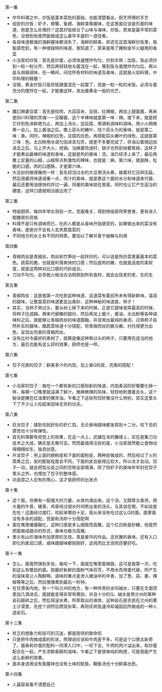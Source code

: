 第一集  

  * 中华料理之中，炒饭是基本菜色的基础，也能清楚看出，厨艺师傅的手艺
  * 绍安的炒饭：虾子，螃蟹，鱼翅，海鲜类等腥味，在这里面应该是负面的味道，他是怎么处理的？这盘炒饭结合了山味与海味，炒饭，原来是最平常的菜色，没想到他竟然能做成这么豪华丰盛的一道佳肴。
  * 各自味道极强的海鲜腥味都消失了，海鲜的鲜美，却还在这盘海鲜炒饭里，我能感觉到，有一种很独特的味道，我知道了，原来是用了腌制金华火腿用的香菜
  * 小当家的炒饭：首先是炒蛋，必须快速搅拌均匀，炒到半熟；加饭，饭必须炒到一粒一粒分开，然后再轻轻地与蛋混在一起，等到饭与蛋搅拌均匀后，再以盐与胡椒调味，在一瞬间，闷住所有材料的味道及香味，这就是火焰料理，中华料理的精髓！
  * 没错，黄金炒饭只是将饭跟蛋混在一起罢了，但是一粒一粒的米饭，必须与蛋充分的搅拌在一起，才能像这样，发出像黄金一般的光芒。

第二集

  * 魔幻麻婆豆腐：首先是绞肉，大蒜蒜末，豆豉，红辣椒，再加上甜面酱，再来是四川料理的灵魂——豆瓣酱，这个辛辣味就是第一味：辣。接下来，就是把它炒到色泽鲜艳为止，再加上汤头，加豆腐，用酒和调味料调味。用小火稍微煮一会儿，加上酱油之后，撒上蒜头的嫩叶，找个蒜头为的香味，就是第二味：香。同时，辣椒的红色，豆腐的白色，再搭配蒜头嫩叶的绿色，这就是第三味：色。太白粉用水调匀加进去勾芡，就差不多要完成了，将油沿着锅边加进去之后，马上开大火，炝锅。当麻婆完成时，锅子也热到快要焦掉，这样子才能煮出最棒的味道和香味，这就是热的美味：烫。油已经浮上来了，最后再撒上足量的山椒，山椒带点刺激性的辣味，也就是：麻。第六味，就是酥，松脆的口感。肉的口感酥，才是第六味。
  * 大豆如何做得像肉一样：首先将泡过水的大豆用汤头煮，接着将它压碎压扁，然后用酱将味道调重一点，肉汁的美味，就是靠这个酱的水分和味道来代替，最后还要用油很快的炸过一遍，将酱的美味锁在里面，同时也让它产生适当的硬度，这样口感就相当接近肉了

第三集

  * 特级厨师，每四年举办测验一次，克服难关，得到特级厨师荣誉者，更有进入御膳房的资格
  * 料理不是只有调味而已，吃的人都是从香味开始感受的，如果做出来的菜没有香味，是绝对不会有人去夹那盘菜的
  * 不同地方的水土有不同的特质，要加以了解并善于破解与利用

第四集

  * 青椒肉丝是青椒丝，肉丝和竹笋丝一起拌炒的，可以说是热炒菜里最基本的菜色。蔬菜的脆，也就是利落爽快的口感；然后是肉的嫩，也就是适度的柔软度，就是这两种对比口感的巧妙组合。
  * 刀功不均匀，会导致火候没办法照顾到所有食材，就会出现老的老，生的生

第五集

  * 青椒肉丝：这是我第一次吃到这种味道，这道菜有着前所未有得新鲜味，温润的甜味，让整盘菜的味道更显出奥妙，这种神秘的味道是，柿子！
  * 其实，当柿子熟过头，要从树上掉下来的时候，正是它甜味发挥最高的时候，将柿子压成糊，用来代替糖的甜份，然后再加上酱汁，酱油，太白粉等各种调味料之后，就能够让青椒肉丝的味道圆融，并且带出最纯的香浓。过熟柿子自然朴实的甜味，跟蔬菜味道十分搭配，将青椒肉丝的脆与嫩，衬托得更为出色，呈现出完美的青椒肉丝。
  * 没有比时令最好的素材了，就算是像这种熟过头的柿子，只要用在适当的地方，最后也能有这么好的效果，厨师也是一样。

第六集

  * 饺子兄弟的饺子：鲜美多汁的内馅，加上香Q的皮，完美的搭配！

第七集

  * 小当家的饺子：每吃一个都有新的口感和新的味道，内馅柔润的好像要化掉一样，每嚼一口嘴里就溢满了鲜汁。微麻微辣的风味，轻轻地刺激着舌头，这个秘诀是腌在红油里的猪背油。乍看之下这些煎饺好像没什么特别，其实这里头下了不少让人吃起来回味无穷的功夫。

第八集

  * 巨龙饺子：揉到恰到好处的虾仁馅，无论香味甜味都发挥到十二分，咬下去的感觉也十分有弹性。
  * 首先料理要有视觉上的效果，在这一点上，武雄在龙的雕琢上，实在是集刀功技术之大成，确实是无懈可击。然而最值得注目的是，小当家居然能让食物动得栩栩如生，独具创意。
  * 升龙饺子：用上面的肠粉皮和下面的面粉皮，两种皮做成的，然后经过了火的蒸煮之后，皮的膨胀程度会不同，下面的皮会胀得比较大，所以龙才会动。饺子一动，就会把馅与皮之间的空隙全部填满，除了将虾子的美味牢牢封在饺子里头之外，也增加了饺子的整体感。
  * 对品尝之人应有的用心，这才是厨师的出发点

第十集

  * 这个面，仿佛有一股强大的力量，从体内涌出来。这个汤，又醇厚又香浓，用大量的牛骨，猪骨，鸡骨经过很长时间熬出来的汤头，与其说在喝，不如说是在吃！这面经过揉打，咬起来嚼劲十足，我从来没有吃过这么Q的面。面里面没有多余的调配，但是和汤却十分搭配啊
  * 面在嘴里缓缓融化，这种口感是多么细致而高雅，这个红白粉是砂糖，他竟然把面做成甜点的形式，香味也极为高雅。
  * 里头有山珍海味外加厚厚的叉烧，真是豪华的作品。这优雅的香味，还有入口即化的柔润口感，咸味跟甜味都刚刚好，这炖肉比叉烧肉还要好吃。

第十一集

  * 怎么，面竟然弹到牙齿，每咬一下，面就在嘴里面弹跳，这可是我第一次，吃到这么有嚼劲的面。刚磨好新鲜的面粉气味芬芳，不用水而用蛋代替，所产生的滋味真让人陶醉啊。调味的重点是渗入猪油中的辛香，加了葱、蒜、姜、辣椒等等之后，然后慢慢煮到最后一秒钟。
  * 在甘肃省内地，有一个叫兰州的地方，有一种传奇的水叫碱水，只要在生面团里加几滴进去，面就能变得非常有嚼劲，并且十分的Q。碱水是用兰州的某种岩石敲碎之后，然后用滚水煮，所萃取出的液体，这种岩石是农民在兰州的黄土沙漠里，先挖个洞然后燃烧杂草，再将灰烬急速冷却凝固后所做成的一种人造岩石。

第十三集

  * 贫乏的想象力和技巧的沉迷，都是厨师的致命伤
  * 只是把牛肉做成面的形状，照理说应该和牛肉差不多，可是这个口感太新奇了。面条和炒蛋的配料一同滑入口中，一咬下去，牛肉的肉汁溢出来，和炒蛋配合在一起，产生浓郁香醇的滋味。乍看之下是很单纯的构想，可是竟能产生这么新鲜的效果。
  * 面本身选用没有鱼腥味也没有土味的鲶鱼，鲷鱼汤也十分鲜美出色。

第十四集

  * 人最容易看不清楚自己

  


